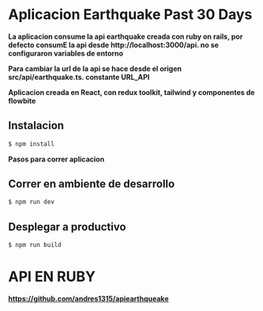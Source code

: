 # Aplicacion Earthquake Past 30 Days

**La aplicacion consume la api earthquake creada con ruby on rails, por defecto consumE la api desde http://localhost:3000/api. no se configuraron variables de entorno**

**Para cambiar la url de la api se hace desde el origen src/api/earthquake.ts. constante URL_API**

**Aplicacion creada en React, con redux toolkit, tailwind y componentes de flowbite**


## Instalacion

```bash
$ npm install
```
**Pasos para correr aplicacion**

## Correr en ambiente de desarrollo 

```bash
$ npm run dev
```

## Desplegar a productivo 

```bash
$ npm run build
```






# API EN RUBY

**https://github.com/andres1315/apiearthqueake**
